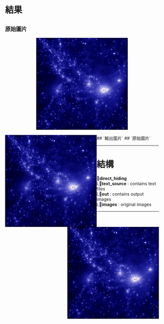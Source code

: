 # 結果
## `原始圖片`
<p align="center">
  <img src="/direct_hiding/images/image.jpg" width="300" alt="original image">
</p>
## `輸出圖片`
## `原始圖片`

<img align="left" src="/direct_hiding/out/out_0.bmp" width="300">  
<img align="right" src="/direct_hiding/out/out_1.bmp" width="300">

---

# 結構
:file_folder:**direct_hiding**  
  L:file_folder:**text_source** : contains text files  
  L:file_folder:**out** : contains output images  
  L:file_folder:**images** : original images  

---

#
